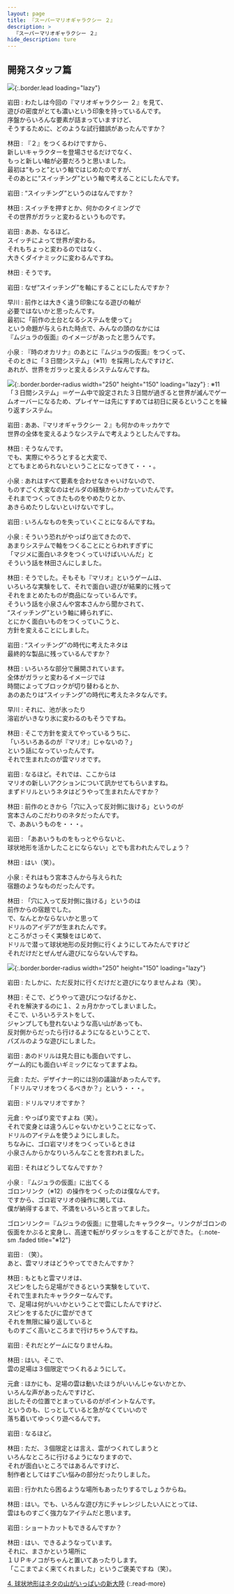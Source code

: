 ```yaml
---
layout: page
title: 『スーパーマリオギャラクシー ２』
description: >
  『スーパーマリオギャラクシー ２』
hide_description: ture
---
```


## 開発スタッフ篇

![](/interviews/jp/wii/sb4j/vol2/img/mainvisual3.jpg){:.border.lead loading="lazy"}

岩田
: わたしは今回の『マリオギャラクシー ２』を見て、<br>遊びの密度がとても濃いという印象を持っているんです。<br>序盤からいろんな要素が詰まっていますけど、<br>そうするために、どのような試行錯誤があったんですか？

林田
: 『２』をつくるわけですから、<br>新しいキャラクターを登場させるだけでなく、<br>もっと新しい軸が必要だろうと思いました。<br>最初は“もっと”という軸ではじめたのですが、<br>そのあとに“スイッチング”という軸で考えることにしたんです。

岩田
: “スイッチング”というのはなんですか？

林田
: スイッチを押すとか、何かのタイミングで<br>その世界がガラッと変わるというものです。

岩田
: ああ、なるほど。<br>スイッチによって世界が変わる。<br>それもちょっと変わるのではなく、<br>大きくダイナミックに変わるんですね。

林田
: そうです。

岩田
: なぜ“スイッチング”を軸にすることにしたんですか？

早川
: 前作とは大きく違う印象になる遊びの軸が<br>必要ではないかと思ったんです。<br>最初に「前作の土台となるシステムを使って」<br>という命題が与えられた時点で、みんなの頭のなかには<br>『ムジュラの仮面』のイメージがあったと思うんです。

小泉
: 『時のオカリナ』のあとに『ムジュラの仮面』をつくって、<br>そのときに「３日間システム」（※11）を採用したんですけど、<br>あれが、世界をガラッと変えるシステムなんですね。

![](/interviews/jp/wii/sb4j/vol2/img/photo10.jpg){:.border.border-radius width="250" height="150" loading="lazy"}
: ※11「３日間システム」＝ゲーム中で設定された３日間が過ぎると世界が滅んでゲームオーバーになるため、プレイヤーは先にすすめては初日に戻るということを繰り返すシステム。

岩田
: ああ、『マリオギャラクシー ２』も何かのキッカケで<br>世界の全体を変えるようなシステムで考えようとしたんですね。

林田
: そうなんです。<br>でも、実際にやろうとすると大変で、<br>とてもまとめられないということになってきて・・・。

小泉
: あれはすべて要素を合わせなきゃいけないので、<br>ものすごく大変なのはゼルダの経験からわかっていたんです。<br>それまでつくってきたものをやめたりとか、<br>あきらめたりしないといけないですし。

岩田
: いろんなものを失っていくことになるんですね。

小泉
: そういう恐れがやっぱり出てきたので、<br>あまりシステムで軸をつくることにとらわれすぎずに<br>「マジメに面白いネタをつくっていけばいいんだ」と<br>そういう話を林田さんにしました。

林田
: そうでした。そもそも『マリオ』というゲームは、<br>いろいろな実験をして、それで面白い遊びが結果的に残って<br>それをまとめたものが商品になっているんです。<br>そういう話を小泉さんや宮本さんから聞かされて、<br>“スイッチング”という軸に縛られずに、<br>とにかく面白いものをつくっていこうと、<br>方針を変えることにしました。

岩田
: “スイッチング”の時代に考えたネタは<br>最終的な製品に残っているんですか？

林田
: いろいろな部分で展開されています。<br>全体がガラッと変わるイメージでは<br>時間によってブロックが切り替わるとか、<br>あのあたりは“スイッチング”の時代に考えたネタなんです。

早川
: それに、池が氷ったり<br>溶岩がいきなり氷に変わるのもそうですね。

林田
: そこで方針を変えてやっているうちに、<br>「いろいろあるのが『マリオ』じゃないの？」<br>という話になっていったんです。<br>それで生まれたのが雲マリオです。

岩田
: なるほど。それでは、ここからは<br>マリオの新しいアクションについて訊かせてもらいますね。<br>まずドリルというネタはどうやって生まれたんですか？

林田
: 前作のときから「穴に入って反対側に抜ける」というのが<br>宮本さんのこだわりのネタだったんです。<br>で、ああいうものを・・・。

岩田
: 「ああいうものをもっとやらないと、<br>球状地形を活かしたことにならない」とでも言われたんでしょう？

林田
: はい（笑）。

小泉
: それはもう宮本さんから与えられた<br>宿題のようなものだったんです。

林田
: 「穴に入って反対側に抜ける」というのは<br>前作からの宿題でした。<br>で、なんとかならないかと思って<br>ドリルのアイデアが生まれたんです。<br>ところがさっそく実験をはじめて、<br>ドリルで潜って球状地形の反対側に行くようにしてみたんですけど<br>それだけだとぜんぜん遊びにならないんですね。

![](/interviews/jp/wii/sb4j/vol2/img/photo11.jpg){:.border.border-radius width="250" height="150" loading="lazy"}

岩田
: たしかに、ただ反対に行くだけだと遊びになりませんよね（笑）。

林田
: そこで、どうやって遊びにつなげるかと、<br>それを解決するのに１、２ヵ月かかってしまいました。<br>そこで、いろいろテストをして、<br>ジャンプしても登れないような高い山があっても、<br>反対側からだったら行けるようになるということで、<br>パズルのような遊びにしました。

岩田
: あのドリルは見た目にも面白いですし、<br>ゲーム的にも面白いギミックになってますよね。

元倉
: ただ、デザイナー的には別の議論があったんです。<br>「ドリルマリオをつくるべきか？」という・・・。

岩田
: ドリルマリオですか？

元倉
: やっぱり変ですよね（笑）。<br>それで変身とは違うんじゃないかということになって、<br>ドリルのアイテムを使うようにしました。<br>ちなみに、ゴロ岩マリオをつくっているときは<br>小泉さんからかなりいろんなことを言われました。

岩田
: それはどうしてなんですか？

小泉
: 『ムジュラの仮面』に出てくる<br>ゴロンリンク（※12）の操作をつくったのは僕なんです。<br>ですから、ゴロ岩マリオの操作に関しては、<br>僕が納得するまで、不満をいろいろと言ってました。

ゴロンリンク＝『ムジュラの仮面』に登場したキャラクター。リンクがゴロンの仮面をかぶると変身し、高速で転がりダッシュをすることができた。
{:.note-sm .faded title="※12"}

岩田
: （笑）。<br>あと、雲マリオはどうやってできたんですか？

林田
: もともと雲マリオは、<br>スピンをしたら足場ができるという実験をしていて、<br>それで生まれたキャラクターなんです。<br>で、足場は何がいいかということで雲にしたんですけど、<br>スピンをするたびに雲ができて<br>それを無限に繰り返していると<br>ものすごく高いところまで行けちゃうんですね。

岩田
: それだとゲームになりませんね。

林田
: はい。そこで、<br>雲の足場は３個限定でつくれるようにして。

元倉
: ほかにも、足場の雲は動いたほうがいいんじゃないかとか、<br>いろんな声があったんですけど、<br>出したその位置でとまっているのがポイントなんです。<br>というのも、じっとしていると急がなくていいので<br>落ち着いてゆっくり遊べるんです。

岩田
: なるほど。

林田
: ただ、３個限定とは言え、雲がつくれてしまうと<br>いろんなところに行けるようになりますので、<br>それが面白いところではあるんですけど、<br>制作者としてはすごい悩みの部分だったりしました。

岩田
: 行かれたら困るような場所もあったりするでしょうからね。

林田
: はい。でも、いろんな遊び方にチャレンジしたい人にとっては、<br>雲はものすごく強力なアイテムだと思います。

岩田
: ショートカットもできるんですか？

林田
: はい、できるようなっています。<br>それに、まさかという場所に<br>１ＵＰキノコがちゃんと置いてあったりします。<br>「ここまでよく来てくれました」というご褒美ですね（笑）。

[4. 球状地形はネタの山がいっぱいの新大陸](4.md)
{:.read-more}

